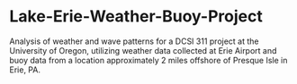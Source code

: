 # Lake-Erie-Weather-Buoy-Project
Analysis of weather and wave patterns for a DCSI 311 project at the University of Oregon, utilizing weather data collected at Erie Airport and buoy data from a location approximately 2 miles offshore of Presque Isle in Erie, PA.
